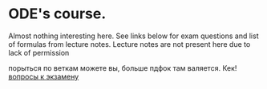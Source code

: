 # ODE's course.

Almost nothing interesting here. 
See links below for exam questions and list of formulas from lecture notes.
Lecture notes are not present here due to lack of permission

порыться по веткам можете вы, больше пдфок там валяется. Кек!
[вопросы к экзамену](https://taxus-d.github.io/astroconsp/DE2016/quest.pdf)
